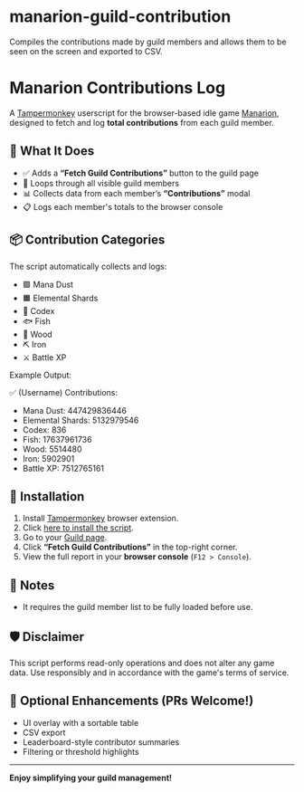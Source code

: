# manarion-guild-contribution
Compiles the contributions made by guild members and allows them to be seen on the screen and exported to CSV. 

# Manarion Contributions Log

A [Tampermonkey](https://www.tampermonkey.net/) userscript for the browser-based idle game [Manarion](https://manarion.com), designed to fetch and log **total contributions** from each guild member.

## 🧾 What It Does

- ✅ Adds a **“Fetch Guild Contributions”** button to the guild page
- 🔄 Loops through all visible guild members
- 📊 Collects data from each member’s **“Contributions”** modal
- 📋 Logs each member's totals to the browser console

## 📦 Contribution Categories

The script automatically collects and logs:

- 🟪 Mana Dust  
- 🟧 Elemental Shards  
- 📘 Codex  
- 🐟 Fish  
- 🌲 Wood  
- ⛏ Iron  
- ⚔ Battle XP  

Example Output:

✅ (Username) Contributions:
- Mana Dust: 447429836446
- Elemental Shards: 5132979546
- Codex: 836
- Fish: 17637961736
- Wood: 5514480
- Iron: 5902901
- Battle XP: 7512765161


## 🚀 Installation

1. Install [Tampermonkey](https://tampermonkey.net/) browser extension.
2. Click [here to install the script](https://github.com/Owchy/manarion-contributions-log/raw/main/manarion-contributions-log.user.js).
3. Go to your [Guild page](https://manarion.com/guild).
4. Click **“Fetch Guild Contributions”** in the top-right corner.
5. View the full report in your **browser console** (`F12 > Console`).

## 📌 Notes

- It requires the guild member list to be fully loaded before use.

## 🛡 Disclaimer

This script performs read-only operations and does not alter any game data. Use responsibly and in accordance with the game's terms of service.

## 🧩 Optional Enhancements (PRs Welcome!)

- UI overlay with a sortable table
- CSV export
- Leaderboard-style contributor summaries
- Filtering or threshold highlights

---

**Enjoy simplifying your guild management!**
